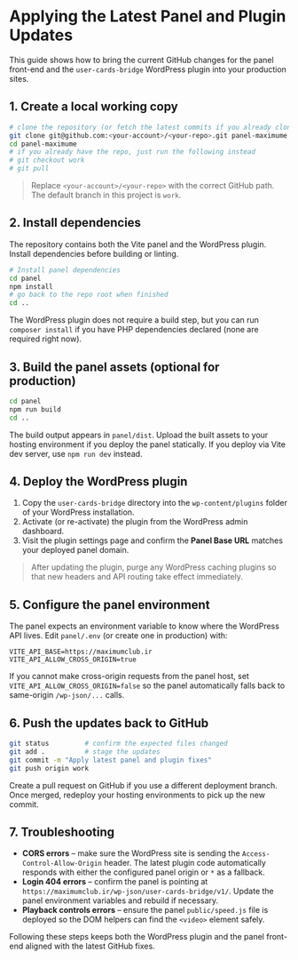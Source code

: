# Applying the Latest Panel and Plugin Updates

This guide shows how to bring the current GitHub changes for the panel front-end and the `user-cards-bridge` WordPress plugin into your production sites.

## 1. Create a local working copy

```bash
# clone the repository (or fetch the latest commits if you already cloned it)
git clone git@github.com:<your-account>/<your-repo>.git panel-maximume
cd panel-maximume
# if you already have the repo, just run the following instead
# git checkout work
# git pull
```

> Replace `<your-account>/<your-repo>` with the correct GitHub path. The default branch in this project is `work`.

## 2. Install dependencies

The repository contains both the Vite panel and the WordPress plugin. Install dependencies before building or linting.

```bash
# Install panel dependencies
cd panel
npm install
# go back to the repo root when finished
cd ..
```

The WordPress plugin does not require a build step, but you can run `composer install` if you have PHP dependencies declared (none are required right now).

## 3. Build the panel assets (optional for production)

```bash
cd panel
npm run build
cd ..
```

The build output appears in `panel/dist`. Upload the built assets to your hosting environment if you deploy the panel statically. If you deploy via Vite dev server, use `npm run dev` instead.

## 4. Deploy the WordPress plugin

1. Copy the `user-cards-bridge` directory into the `wp-content/plugins` folder of your WordPress installation.
2. Activate (or re-activate) the plugin from the WordPress admin dashboard.
3. Visit the plugin settings page and confirm the **Panel Base URL** matches your deployed panel domain.

> After updating the plugin, purge any WordPress caching plugins so that new headers and API routing take effect immediately.

## 5. Configure the panel environment

The panel expects an environment variable to know where the WordPress API lives. Edit `panel/.env` (or create one in production) with:

```
VITE_API_BASE=https://maximumclub.ir
VITE_API_ALLOW_CROSS_ORIGIN=true
```

If you cannot make cross-origin requests from the panel host, set `VITE_API_ALLOW_CROSS_ORIGIN=false` so the panel automatically falls back to same-origin `/wp-json/...` calls.

## 6. Push the updates back to GitHub

```bash
git status         # confirm the expected files changed
git add .          # stage the updates
git commit -m "Apply latest panel and plugin fixes"
git push origin work
```

Create a pull request on GitHub if you use a different deployment branch. Once merged, redeploy your hosting environments to pick up the new commit.

## 7. Troubleshooting

* **CORS errors** – make sure the WordPress site is sending the `Access-Control-Allow-Origin` header. The latest plugin code automatically responds with either the configured panel origin or `*` as a fallback.
* **Login 404 errors** – confirm the panel is pointing at `https://maximumclub.ir/wp-json/user-cards-bridge/v1/`. Update the panel environment variables and rebuild if necessary.
* **Playback controls errors** – ensure the panel `public/speed.js` file is deployed so the DOM helpers can find the `<video>` element safely.

Following these steps keeps both the WordPress plugin and the panel front-end aligned with the latest GitHub fixes.
